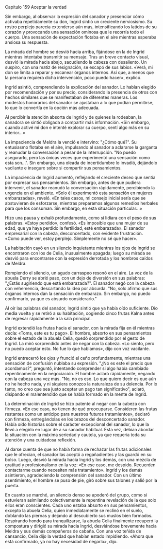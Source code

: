 
Capítulo 159 Aceptar la verdad

Sin embargo, al observar la expresión del sanador y presenciar cómo activaba repetidamente su don, Ingrid sintió un creciente nerviosismo. Su rostro perplejo parecía extenderse aún más, intensificando los latidos de su corazón y provocando una sensación ominosa que le recorría todo el cuerpo. Una sensación de expectación flotaba en el aire mientras esperaba ansiosa su respuesta.

La mirada del hombre se desvió hacia arriba, fijándose en la de Ingrid mientras intentaba transmitir su mensaje. Tras un breve contacto visual, desvió la mirada hacia abajo, sacudiendo la cabeza con desaliento. Un suspiro, con una matiz de resignación, se escapó de sus labios. «Verá, mi don se limita a reparar y escanear órganos internos. Así que, a menos que la persona requiera dicha intervención, poco puedo hacer», explicó.

Ingrid asintió, comprendiendo la explicación del sanador. Lo habían elegido por recomendación y por su precio, considerando la presencia de otros con hechos similares que se manifestaban de diferentes maneras. Los modestos honorarios del sanador se ajustaban a lo que podían permitirse, lo que lo convertía en la opción más adecuada.

Al percibir la atención absorta de Ingrid y de quienes la rodeaban, la sanadora se sintió obligada a compartir más información. «Sin embargo, cuando activé mi don e intenté explorar su cuerpo, sentí algo más en su interior…»

La impaciencia de Meldra la venció e intervino: "¿Cómo qué?". Su entusiasmo flotaba en el aire, impulsando al sanador a aclararse la garganta y reanudar la conversación a pesar de la interrupción. "No puedo asegurarlo, pero las únicas veces que experimentó una sensación como esta son...". Sin embargo, una oleada de incertidumbre lo invadió, dejándolo vacilante e inseguro sobre si compartir sus pensamientos.

La impaciencia de Ingrid aumentó, reflejando el creciente deseo que sentía por expresar sus pensamientos. Sin embargo, antes de que pudiera intervenir, el sanador reanudó la conversación rápidamente, percibiendo la urgencia en el ambiente. «Solo él experimentó esta sensación en mujeres embarazadas», reveló. «En tales casos, mi consejo inicial sería que se abstuvieran de esforzarse, mientras preparamos algunos remedios herbales para que los consuman. Sin embargo, en esta situación particular...»

Hizo una pausa y exhaló profundamente, como si lidiara con el peso de sus palabras. «Estoy perdido», confesó. «Es imposible que una mujer de su edad, que ya haya perdido la fertilidad, esté embarazada». El sanador empresarial con la cabeza, desconcertado, con evidente frustración. «Como puede ver, estoy perplejo. Simplemente no sé qué hacer».

La habitación cayó en un silencio inquietante mientras los ojos de Ingrid se encontraron con los de Celia, inusualmente apagada; luego su mirada se desvió para encontrarse con la expresión derrotada y los hombros caídos de Meldra.

Rompiendo el silencio, un agudo carraspeo resonó en el aire. La voz de la abuela Derry se abrió paso, con un dejo de diversión en sus palabras: "¿Estás sugiriendo que está embarazada?". El sanador negó con la cabeza con vehemencia, descartando la idea por absurda. "No, solo afirmo que sus órganos internos dan la sensación de embarazo. Sin embargo, no puedo confirmarlo, ya que es absurdo considerarlo."

Al oír las palabras del sanador, Ingrid sintió que ya había oído suficiente. Dio media vuelta y se retiró a su habitación, cogiendo cinco frutas Kalna antes de regresar rápidamente a la sala principal.

Ingrid extendió las frutas hacia el sanador, con la mirada fija en él mientras decía: «Toma, este es tu pago». El hombre, absorto en sus pensamientos sobre el estado de la abuela Celia, quedó sorprendido por el gesto de Ingrid. La miró sorprendido antes de negar con la cabeza. «Lo siento, pero no puedo aceptar esto. No fue lo que hablamos», dijo con voz vacilante.

Ingrid entrecerró los ojos y frunció el ceño profundamente, mientras una sensación de confusión nublaba su expresión. "¿No es este el precio que acordamos?", preguntó, intentando comprender si algo había cambiado repentinamente en la negociación. El hombre aclaró rápidamente, negando con la cabeza una vez más. "No, no es eso. Lo que quiero decir es que aún no he hecho nada, y ni siquiera conozco la naturaleza de su dolencia. Por lo tanto, no creo que sea justo aceptar un pago tan significativo", aclaró, disipando el malentendido que se había formado en la mente de Ingrid.

La determinación de Ingrid se hizo patente al negar con la cabeza con firmeza. «En ese caso, no tienen de qué preocuparse. Consideren las frutas restantes como un anticipo para nuestros futuros tratamientos», declaró con firmeza, entregándolas en los brazos del desconcertado sanador. Había oído historias sobre el carácter excepcional del sanador, lo que la llevó a elegirlo en lugar de a su sanador habitual. Esta vez, debían abordar la situación con la máxima seriedad y cautela, ya que requería toda su atención y una cuidadosa reflexión.

Al darse cuenta de que no había forma de rechazar las frutas adicionales que le ofrecían, el sanador las aceptó a regañadientes y las guardó en su bolso. Luego, desvió la mirada hacia Ingrid y los demás, con una mezcla de gratitud y profesionalismo en la voz: «En ese caso, me despido. Recuerden contactarme cuando necesiten más tratamiento». Ingrid y los demás asintieron, agradeciendo la comprensión del sanador. Con un último asentimiento, el hombre se puso de pie, giró sobre sus talones y salió por la puerta.

En cuanto se marchó, un silencio denso se apoderó del grupo, como si estuvieran asimilando colectivamente la repentina revelación de la que solo ellos eran conscientes. Cada uno estaba absorto en sus pensamientos, excepto la abuela Celia, quien inmediatamente se reclinó en el suelo, doblando las piernas y dejando al descubierto sus muslos bien formados. Respirando hondo para tranquilizarse, la abuela Celia finalmente recuperó la compostura y dirigió su mirada hacia Ingrid, desviándose brevemente hacia Meldra y sus demás compañeros de cabaña. Con una voz teñida de cansancio, Celia dijo la verdad que habían estado impidiendo. «Ahora que está confirmado, ya no hay necesidad de negarlo», dijo.
